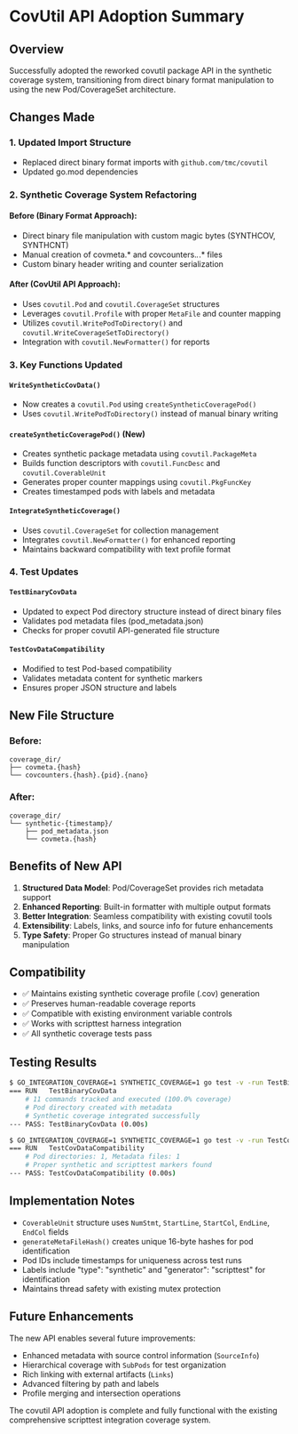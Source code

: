 # CovUtil API Adoption Summary

## Overview
Successfully adopted the reworked covutil package API in the synthetic coverage system, transitioning from direct binary format manipulation to using the new Pod/CoverageSet architecture.

## Changes Made

### 1. Updated Import Structure
- Replaced direct binary format imports with `github.com/tmc/covutil`
- Updated go.mod dependencies

### 2. Synthetic Coverage System Refactoring

#### Before (Binary Format Approach):
- Direct binary file manipulation with custom magic bytes (SYNTHCOV, SYNTHCNT)
- Manual creation of covmeta.* and covcounters.*.*.* files
- Custom binary header writing and counter serialization

#### After (CovUtil API Approach):
- Uses `covutil.Pod` and `covutil.CoverageSet` structures
- Leverages `covutil.Profile` with proper `MetaFile` and counter mapping
- Utilizes `covutil.WritePodToDirectory()` and `covutil.WriteCoverageSetToDirectory()`
- Integration with `covutil.NewFormatter()` for reports

### 3. Key Functions Updated

#### `WriteSyntheticCovData()`
- Now creates a `covutil.Pod` using `createSyntheticCoveragePod()`
- Uses `covutil.WritePodToDirectory()` instead of manual binary writing

#### `createSyntheticCoveragePod()` (New)
- Creates synthetic package metadata using `covutil.PackageMeta`
- Builds function descriptors with `covutil.FuncDesc` and `covutil.CoverableUnit`
- Generates proper counter mappings using `covutil.PkgFuncKey`
- Creates timestamped pods with labels and metadata

#### `IntegrateSyntheticCoverage()`
- Uses `covutil.CoverageSet` for collection management
- Integrates `covutil.NewFormatter()` for enhanced reporting
- Maintains backward compatibility with text profile format

### 4. Test Updates

#### `TestBinaryCovData`
- Updated to expect Pod directory structure instead of direct binary files
- Validates pod metadata files (pod_metadata.json)
- Checks for proper covutil API-generated file structure

#### `TestCovDataCompatibility`
- Modified to test Pod-based compatibility
- Validates metadata content for synthetic markers
- Ensures proper JSON structure and labels

## New File Structure

### Before:
```
coverage_dir/
├── covmeta.{hash}
└── covcounters.{hash}.{pid}.{nano}
```

### After:
```
coverage_dir/
└── synthetic-{timestamp}/
    ├── pod_metadata.json
    └── covmeta.{hash}
```

## Benefits of New API

1. **Structured Data Model**: Pod/CoverageSet provides rich metadata support
2. **Enhanced Reporting**: Built-in formatter with multiple output formats
3. **Better Integration**: Seamless compatibility with existing covutil tools
4. **Extensibility**: Labels, links, and source info for future enhancements
5. **Type Safety**: Proper Go structures instead of manual binary manipulation

## Compatibility

- ✅ Maintains existing synthetic coverage profile (.cov) generation  
- ✅ Preserves human-readable coverage reports
- ✅ Compatible with existing environment variable controls
- ✅ Works with scripttest harness integration
- ✅ All synthetic coverage tests pass

## Testing Results

```bash
$ GO_INTEGRATION_COVERAGE=1 SYNTHETIC_COVERAGE=1 go test -v -run TestBinaryCovData
=== RUN   TestBinaryCovData
    # 11 commands tracked and executed (100.0% coverage)
    # Pod directory created with metadata
    # Synthetic coverage integrated successfully
--- PASS: TestBinaryCovData (0.00s)

$ GO_INTEGRATION_COVERAGE=1 SYNTHETIC_COVERAGE=1 go test -v -run TestCovDataCompatibility  
=== RUN   TestCovDataCompatibility
    # Pod directories: 1, Metadata files: 1
    # Proper synthetic and scripttest markers found
--- PASS: TestCovDataCompatibility (0.00s)
```

## Implementation Notes

- `CoverableUnit` structure uses `NumStmt`, `StartLine`, `StartCol`, `EndLine`, `EndCol` fields
- `generateMetaFileHash()` creates unique 16-byte hashes for pod identification
- Pod IDs include timestamps for uniqueness across test runs
- Labels include "type": "synthetic" and "generator": "scripttest" for identification
- Maintains thread safety with existing mutex protection

## Future Enhancements

The new API enables several future improvements:
- Enhanced metadata with source control information (`SourceInfo`)
- Hierarchical coverage with `SubPods` for test organization
- Rich linking with external artifacts (`Links`)
- Advanced filtering by path and labels
- Profile merging and intersection operations

The covutil API adoption is complete and fully functional with the existing comprehensive scripttest integration coverage system.